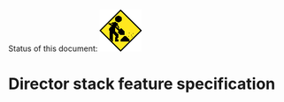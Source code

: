 Status of this document:
![](../_assets/under-construction-flashing-barracade-animation.gif)

# Director stack feature specification

